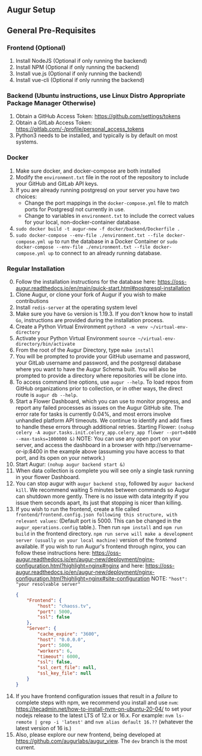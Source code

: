 ## Augur Setup

## General Pre-Requisites
### Frontend (Optional)
1. Install NodeJS (Optional if only running the backend)
2. Install NPM (Optional if only running the backend)
3. Install vue.js (Optional if only running the backend)
4. Install vue-cli (Optional if only running the backend)

### Backend (Ubuntu instructions, use Linux Distro Appropriate Package Manager Otherwise)
1. Obtain a GitHub Access Token: https://github.com/settings/tokens
2. Obtain a GitLab Access Token: https://gitlab.com/-/profile/personal_access_tokens
3. Python3 needs to be installed, and typically is by default on most systems. 


### Docker
1. Make sure docker, and docker-compose are both installed
2. Modify the `environment.txt` file in the root of the repository to include your GitHub and GitLab API keys.
3. If you are already running postgresql on your server you have two choices: 
   - Change the port mappings in the `docker-compose.yml` file to match ports for Postgresql not currently in use.
   - Change to variables in `environment.txt` to include the correct values for your local, non-docker-container database.
4. `sudo docker build -t augur-new -f docker/backend/Dockerfile .`
5. `sudo docker-compose --env-file ./environment.txt --file docker-compose.yml up` to run the database in a Docker Container or 
   `sudo docker-compose --env-file ./environment.txt --file docker-compose.yml up` to connect to an already running database. 
### Regular Installation
0. Follow the installation instructions for the database here: https://oss-augur.readthedocs.io/en/main/quick-start.html#postgresql-installation
1. Clone Augur, or clone your fork of Augur if you wish to make contributions
2. Install `redis-server` at the operating system level
3. Make sure you have `Go` version is 1.19.3. If you don't know how to install `Go`, instructions are provided during the installation process.
4. Create a Python Virtual Environment `python3 -m venv ~/virtual-env-directory`
5. Activate your Python Virtual Environment `source ~/virtual-env-directory/bin/activate`
6. From the root of the Augur Directory, type `make install`
7. You will be prompted to provide your GitHub username and password, your GitLab username and password, and the postgresql database where you want to have the Augur Schema built. You will also be prompted to provide a directory where repositories will be clone into. 
8. To access command line options, use `augur --help`. To load repos from GitHub organizations prior to collection, or in other ways, the direct route is `augur db --help`. 
9. Start a Flower Dashboard, which you can use to monitor progress, and report any failed processes as issues on the Augur GitHub site. The error rate for tasks is currently 0.04%, and most errors involve unhandled platform API timeouts. We continue to identify and add fixes to handle these errors through additional retries. Starting Flower: `(nohup celery -A augur.tasks.init.celery_app.celery_app flower --port=8400 --max-tasks=1000000 &)` NOTE: You can use any open port on your server, and access the dashboard in a browser with http://servername-or-ip:8400 in the example above (assuming you have access to that port, and its open on your network.)
10. Start Augur: `(nohup augur backend start &)`
11. When data collection is complete you will see only a single task running in your flower Dashboard.
12. You can stop augur with `augur backend stop`, followed by `augur backend kill`. We recommend waiting 5 minutes between commands so Augur can shutdown more gently. There is no issue with data integrity if you issue them seconds apart, its just that stopping is nicer than killing. 
13. If you wish to run the frontend, create a file called `frontend/frontend.config.json following this structure, with relevant values`: (Default port is 5000. This can be changed in the `augur_operations.config` table.). Then run `npm install` and `npm run build` in the frontend directory. `npm run serve will make a development server (usually on your local machine)` version of the frontend available. If you wish to run Augur's frontend through nginx, you can follow these instructions here: https://oss-augur.readthedocs.io/en/augur-new/deployment/nginx-configuration.html?highlight=nginx#nginx and here: https://oss-augur.readthedocs.io/en/augur-new/deployment/nginx-configuration.html?highlight=nginx#site-configuration 
NOTE: `"host": "your resolvable server"`
    ```json
    {
        "Frontend": {
            "host": "chaoss.tv",
            "port": 5000,
            "ssl": false
        },
        "Server": {
            "cache_expire": "3600",
            "host": "0.0.0.0",
            "port": 5000,
            "workers": 6,
            "timeout": 6000,
            "ssl": false,
            "ssl_cert_file": null,
            "ssl_key_file": null
        }
    }
    ```
14. If you have frontend configuration issues that result in a *failure* to complete steps with npm, we recommend you install and use `nvm`: https://tecadmin.net/how-to-install-nvm-on-ubuntu-20-04/ to set your nodejs release to the latest LTS of 12.x or 16.x. For example: `nvm ls-remote | grep -i 'latest'` and `nvm alias default 16.??` (whatever the latest version of 16 is.)
15. Also, please explore our new frontend, being developed at https://github.com/augurlabs/augur_view. The `dev` branch is the most current. 
